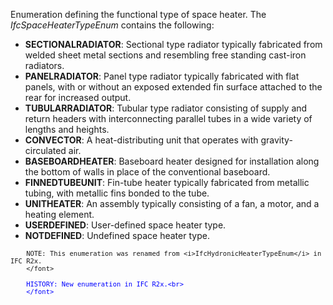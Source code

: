 ﻿Enumeration defining the functional type of space heater. The _IfcSpaceHeaterTypeEnum_ contains the following:

* **SECTIONALRADIATOR**: Sectional type radiator typically fabricated from welded sheet metal sections and resembling free standing cast-iron radiators.
* **PANELRADIATOR**: Panel type radiator typically fabricated with flat panels, with or without an exposed extended fin surface attached to the rear for increased output.
* **TUBULARRADIATOR**: Tubular type radiator consisting of supply and return headers with interconnecting parallel tubes in a wide variety of lengths and heights.
* **CONVECTOR**: A heat-distributing unit that operates with gravity-circulated air.
* **BASEBOARDHEATER**: Baseboard heater designed for installation along the bottom of walls in place of the conventional baseboard.
* **FINNEDTUBEUNIT**: Fin-tube heater typically fabricated from metallic tubing, with metallic fins bonded to the tube.
* **UNITHEATER**: An assembly typically consisting of a fan, a motor, and a heating element.
* **USERDEFINED**: User-defined space heater type.
* **NOTDEFINED**: Undefined space heater type.

> <font size="-1">
    	NOTE: This enumeration was renamed from <i>IfcHydronicHeaterTypeEnum</i> in IFC R2x.
    	</font>

> <font color="#0000ff" size="-1">
    	HISTORY: New enumeration in IFC R2x.<br>
    	</font>

